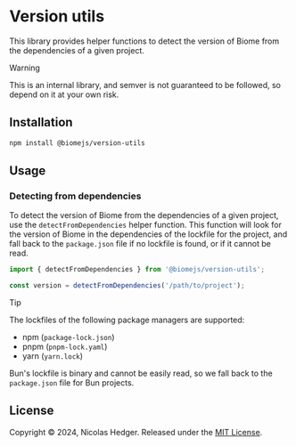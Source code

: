 # Version utils

This library provides helper functions to detect the version of Biome from the
dependencies of a given project.

> [!WARNING]
> This is an internal library, and semver is not guaranteed to be followed, so
> depend on it at your own risk.

## Installation

```sh
npm install @biomejs/version-utils
```

## Usage

### Detecting from dependencies

To detect the version of Biome from the dependencies of a given project, use
the `detectFromDependencies` helper function. This function will look for the
version of Biome in the dependencies of the lockfile for the project, and fall
back to the `package.json` file if no lockfile is found, or if it cannot be read.

```ts
import { detectFromDependencies } from '@biomejs/version-utils';

const version = detectFromDependencies('/path/to/project');
```

> [!TIP]
> The lockfiles of the following package managers are supported:
> - npm (`package-lock.json`)
> - pnpm (`pnpm-lock.yaml`)
> - yarn (`yarn.lock`)
>
> Bun's lockfile is binary and cannot be easily read, so we fall back to the
> `package.json` file for Bun projects.

## License

Copyright © 2024, Nicolas Hedger. Released under the [MIT License](./LICENSE.md).